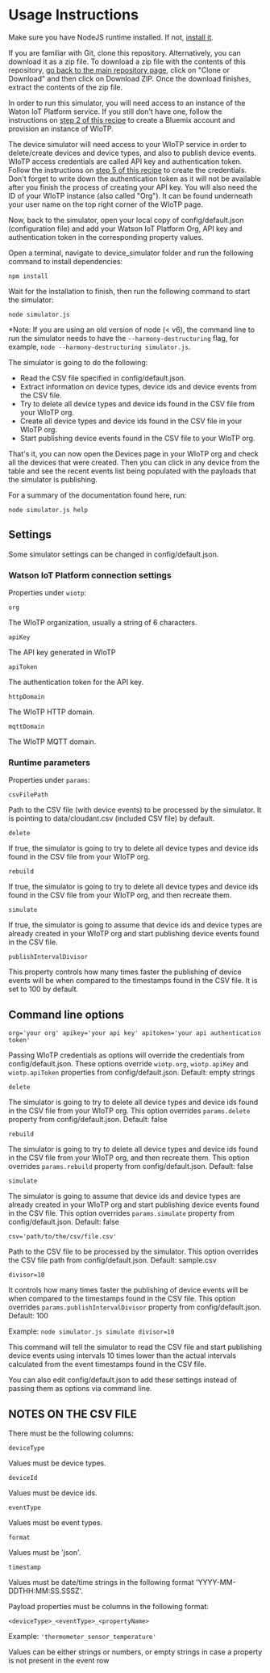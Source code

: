 # Usage Instructions

Make sure you have NodeJS runtime installed. If not, [install it](https://nodejs.org).
 
If you are familiar with Git, clone this repository. Alternatively, you can download it as a zip file. To download a zip file with the contents of this repository, [go back to the main repository page](https://github.com/ibm-watson-iot/analytics-integration-samples/), click on "Clone or Download" and then click on Download ZIP. Once the download finishes, extract the contents of the zip file.

In order to run this simulator, you will need access to an instance of the Waton IoT Platform service. If you still don't have one, follow the instructions on [step 2 of this recipe](https://developer.ibm.com/recipes/tutorials/how-to-register-devices-in-ibm-iot-foundation/#r_step2) to create a Bluemix account and provision an instance of WIoTP.

The device simulator will need access to your WIoTP service in order to delete/create devices and device types, and also to publish device events. WIoTP access credentials are called API key and authentication token. Follow the instructions on [step 5 of this recipe](https://developer.ibm.com/recipes/tutorials/how-to-register-devices-in-ibm-iot-foundation/#r_step5) to create the credentials. Don't forget to write down the authentication token as it will not be available after you finish the process of creating your API key.
You will also need the ID of your WIoTP instance (also called "Org"). It can be found underneath your user name on the top right corner of the WIoTP page.

Now, back to the simulator, open your local copy of config/default.json (configuration file) and add your Watson IoT Platform Org, API key and authentication token in the corresponding property values.

Open a terminal, navigate to device_simulator folder and run the following command to install dependencies:

`npm install`

Wait for the installation to finish, then run the following command to start the simulator:

`node simulator.js`

 *Note: If you are using an old version of node (< v6), the command line to run the simulator needs to have the `--harmony-destructuring` flag, for example, `node --harmony-destructuring simulator.js`.

The simulator is going to do the following:
- Read the CSV file specified in config/default.json.
- Extract information on device types, device ids and device events from the CSV file.
- Try to delete all device types and device ids found in the CSV file from your WIoTP org.
- Create all device types and device ids found in the CSV file in your WIoTP org.
- Start publishing device events found in the CSV file to your WIoTP org.

That's it, you can now open the Devices page in your WIoTP org and check all the devices that were created. Then you can click in any device from the table and see the recent events list being populated with the payloads that the simulator is publishing.

For a summary of the documentation found here, run:

`node simulator.js help`


## Settings

Some simulator settings can be changed in config/default.json.

### Watson IoT Platform connection settings

Properties under `wiotp`:

`org`

The WIoTP organization, usually a string of 6 characters.

`apiKey`

The API key generated in WIoTP

`apiToken`

The authentication token for the API key.

`httpDomain`

The WIoTP HTTP domain.

`mqttDomain`

The WIoTP MQTT domain.

### Runtime parameters

Properties under `params`:

`csvFilePath`

Path to the CSV file (with device events) to be processed by the simulator. It is pointing to data/cloudant.csv (included CSV file) by default.

`delete`

If true, the simulator is going to try to delete all device types and device ids found in the CSV file from your WIoTP org.

`rebuild`

If true, the simulator is going to try to delete all device types and device ids found in the CSV file from your WIoTP org, and then recreate them.

`simulate`

If true, the simulator is going to assume that device ids and device types are already created in your WIoTP org and start publishing device events found in the CSV file.

`publishIntervalDivisor`

This property controls how many times faster the publishing of device events will be when compared to the timestamps found in the CSV file. It is set to 100 by default.


## Command line options

`org='your org' apikey='your api key' apitoken='your api authentication token'`

Passing WIoTP credentials as options will override the credentials from config/default.json. These options override `wiotp.org`, `wiotp.apiKey` and `wiotp.apiToken` properties from config/default.json.
Default: empty strings

`delete`

The simulator is going to try to delete all device types and device ids found in the CSV file from your WIoTP org. This option overrides `params.delete` property from config/default.json.
Default: false

`rebuild`

The simulator is going to try to delete all device types and device ids found in the CSV file from your WIoTP org, and then recreate them. This option overrides `params.rebuild` property from config/default.json.
Default: false

`simulate`

The simulator is going to assume that device ids and device types are already created in your WIoTP org and start publishing device events found in the CSV file. This option overrides `params.simulate` property from config/default.json.
Default: false

`csv='path/to/the/csv/file.csv'`

Path to the CSV file to be processed by the simulator. This option overrides the CSV file path from config/default.json.
Default: sample.csv

`divisor=10`

It controls how many times faster the publishing of device events will be when compared to the timestamps found in the CSV file. This option overrides `params.publishIntervalDivisor` property from config/default.json.
Default: 100

Example: `node simulator.js simulate divisor=10`

This command will tell the simulator to read the CSV file and start publishing device events using intervals 10 times lower than the actual intervals calculated from the event timestamps found in the CSV file.

You can also edit config/default.json to add these settings instead of passing them as options via command line.


## NOTES ON THE CSV FILE

There must be the following columns:

`deviceType`

Values must be device types.

`deviceId`

Values must be device ids.

`eventType`

Values must be event types.

`format`

Values must be 'json'.

`timestamp`

Values must be date/time strings in the following format 'YYYY-MM-DDTHH:MM:SS.SSSZ'.

Payload properties must be columns in the following format:

`<deviceType>_<eventType>_<propertyName>`

Example: `'thermometer_sensor_temperature'`

Values can be either strings or numbers, or empty strings in case a property is not present in the event row

